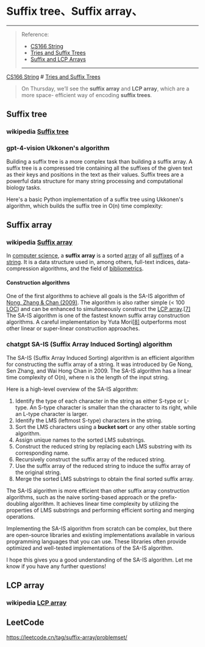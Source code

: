 # Suffix tree、Suffix array、

---

> Reference:
>
> - [CS166 String](https://web.stanford.edu/class/cs166/) 
>  - [Tries and Suffix Trees](https://web.stanford.edu/class/cs166/lectures/04/Slides04.pdf) 
>   - [Suffix and LCP Arrays](https://web.stanford.edu/class/cs166/lectures/05/Slides05.pdf)  
> 
>---

[CS166 String](https://web.stanford.edu/class/cs166/) # [Tries and Suffix Trees](https://web.stanford.edu/class/cs166/lectures/04/Slides04.pdf) 

> On Thursday, we’ll see the **suffix array** and **LCP array**, which are a more space- efficient way of encoding **suffix trees**.



## Suffix tree



### wikipedia [Suffix tree](https://en.wikipedia.org/wiki/Suffix_tree)



### gpt-4-vision Ukkonen's algorithm

Building a suffix tree is a more complex task than building a suffix array. A suffix tree is a compressed trie containing all the suffixes of the given text as their keys and positions in the text as their values. Suffix trees are a powerful data structure for many string processing and computational biology tasks.

Here's a basic Python implementation of a suffix tree using Ukkonen's algorithm, which builds the suffix tree in O(n) time complexity:





## Suffix array



### wikipedia [Suffix array](https://en.wikipedia.org/wiki/Suffix_array)

In [computer science](https://en.wikipedia.org/wiki/Computer_science), a **suffix array** is a sorted [array](https://en.wikipedia.org/wiki/Array_data_structure) of all [suffixes](https://en.wikipedia.org/wiki/Suffix_(computer_science)) of a [string](https://en.wikipedia.org/wiki/String_(computer_science)). It is a data structure used in, among others, full-text indices, data-compression algorithms, and the field of [bibliometrics](https://en.wikipedia.org/wiki/Bibliometrics).

#### Construction algorithms

One of the first algorithms to achieve all goals is the SA-IS algorithm of [Nong, Zhang & Chan (2009)](https://en.wikipedia.org/wiki/Suffix_array#CITEREFNongZhangChan2009). The algorithm is also rather simple (< 100 [LOC](https://en.wikipedia.org/wiki/Source_lines_of_code)) and can be enhanced to simultaneously construct the [LCP array](https://en.wikipedia.org/wiki/LCP_array).[[7\]](https://en.wikipedia.org/wiki/Suffix_array#cite_note-FOOTNOTEFischer2011-7) The SA-IS algorithm is one of the fastest known suffix array construction algorithms. A careful implementation by Yuta Mori[[8\]](https://en.wikipedia.org/wiki/Suffix_array#cite_note-8) outperforms most other linear or super-linear construction approaches.



### chatgpt SA-IS (Suffix Array Induced Sorting) algorithm

The SA-IS (Suffix Array Induced Sorting) algorithm is an efficient algorithm for constructing the suffix array of a string. It was introduced by Ge Nong, Sen Zhang, and Wai Hong Chan in 2009. The SA-IS algorithm has a linear time complexity of O(n), where n is the length of the input string.

Here is a high-level overview of the SA-IS algorithm:

1. Identify the type of each character in the string as either S-type or L-type. An S-type character is smaller than the character to its right, while an L-type character is larger.
2. Identify the LMS (leftmost S-type) characters in the string.
3. Sort the LMS characters using a **bucket sort** or any other stable sorting algorithm.
4. Assign unique names to the sorted LMS substrings.
5. Construct the reduced string by replacing each LMS substring with its corresponding name.
6. Recursively construct the suffix array of the reduced string.
7. Use the suffix array of the reduced string to induce the suffix array of the original string.
8. Merge the sorted LMS substrings to obtain the final sorted suffix array.

The SA-IS algorithm is more efficient than other suffix array construction algorithms, such as the naive sorting-based approach or the prefix-doubling algorithm. It achieves linear time complexity by utilizing the properties of LMS substrings and performing efficient sorting and merging operations.

Implementing the SA-IS algorithm from scratch can be complex, but there are open-source libraries and existing implementations available in various programming languages that you can use. These libraries often provide optimized and well-tested implementations of the SA-IS algorithm.

I hope this gives you a good understanding of the SA-IS algorithm. Let me know if you have any further questions!

## LCP array

### wikipedia [LCP array](https://en.wikipedia.org/wiki/LCP_array)



## LeetCode

https://leetcode.cn/tag/suffix-array/problemset/